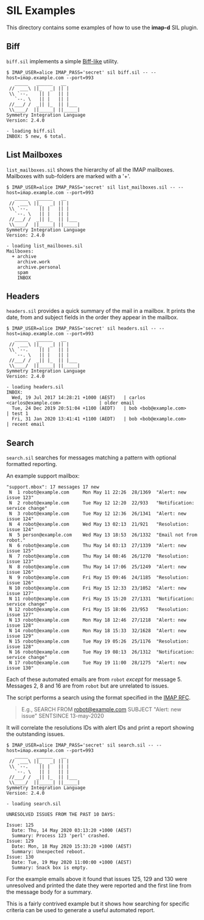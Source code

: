 # SIL Examples

This directory contains some examples of how to use the **imap-d** SIL plugin.

## Biff

`biff.sil` implements a simple [Biff-like](https://en.wikipedia.org/wiki/Biff_(Unix)) utility.

```console
$ IMAP_USER=alice IMAP_PASS='secret' sil biff.sil -- --host=imap.example.com --port=993
   _____   ______   __
 //  ___\ ||_   _| || |
 \\ `--.    || |   || |
   `--. \   || |   || |
 //___/ /  _|| |_  || |___
 \\____/  ||_____| ||_____|
Symmetry Integration Language
Version: 2.4.0

- loading biff.sil
INBOX: 5 new, 6 total.
```

## List Mailboxes

`list_mailboxes.sil` shows the hierarchy of all the IMAP mailboxes.  Mailboxes
with sub-folders are marked with a '+'.

```console
$ IMAP_USER=alice IMAP_PASS='secret' sil list_mailboxes.sil -- --host=imap.example.com --port=993
   _____   ______   __
 //  ___\ ||_   _| || |
 \\ `--.    || |   || |
   `--. \   || |   || |
 //___/ /  _|| |_  || |___
 \\____/  ||_____| ||_____|
Symmetry Integration Language
Version: 2.4.0

- loading list_mailboxes.sil
Mailboxes:
  + archive
    archive.work
    archive.personal
    spam
    INBOX
```
## Headers

`headers.sil` provides a quick summary of the mail in a mailbox.  It prints the date, from and
subject fields in the order they appear in the mailbox.

```console
$ IMAP_USER=alice IMAP_PASS='secret' sil headers.sil -- --host=imap.example.com --port=993
   _____   ______   __
 //  ___\ ||_   _| || |
 \\ `--.    || |   || |
   `--. \   || |   || |
 //___/ /  _|| |_  || |___
 \\____/  ||_____| ||_____|
Symmetry Integration Language
Version: 2.4.0

- loading headers.sil
INBOX:
  Wed, 19 Jul 2017 14:28:21 +1000 (AEST)   | carlos <carlos@example.com>              | older email
  Tue, 24 Dec 2019 20:51:04 +1100 (AEDT)   | bob <bob@example.com>                    | test 1
  Fri, 31 Jan 2020 13:41:41 +1100 (AEDT)   | bob <bob@example.com>                    | recent email
```

## Search

`search.sil` searches for messages matching a pattern with optional formatted reporting.

An example support mailbox:
```
"support.mbox": 17 messages 17 new
 N  1 robot@example.com     Mon May 11 22:26  28/1369  "Alert: new issue 123"
 N  2 robot@example.com     Tue May 12 12:20  22/933   "Notification: service change"
 N  3 robot@example.com     Tue May 12 12:36  26/1341  "Alert: new issue 124"
 N  4 robot@example.com     Wed May 13 02:13  21/921   "Resolution: issue 124"
 N  5 person@example.com    Wed May 13 18:53  26/1332  "Email not from robot."
 N  6 robot@example.com     Thu May 14 03:13  27/1339  "Alert: new issue 125"
 N  7 robot@example.com     Thu May 14 08:46  26/1270  "Resolution: issue 123"
 N  8 robot@example.com     Thu May 14 17:06  25/1249  "Alert: new issue 126"
 N  9 robot@example.com     Fri May 15 09:46  24/1185  "Resolution: issue 126"
 N 10 robot@example.com     Fri May 15 12:33  23/1052  "Alert: new issue 127"
 N 11 robot@example.com     Fri May 15 15:20  27/1331  "Notification: service change"
 N 12 robot@example.com     Fri May 15 18:06  23/953   "Resolution: issue 127"
 N 13 robot@example.com     Mon May 18 12:46  27/1218  "Alert: new issue 128"
 N 14 robot@example.com     Mon May 18 15:33  32/1628  "Alert: new issue 129"
 N 15 robot@example.com     Tue May 19 05:26  25/1176  "Resolution: issue 128"
 N 16 robot@example.com     Tue May 19 08:13  26/1312  "Notification: service change"
 N 17 robot@example.com     Tue May 19 11:00  28/1275  "Alert: new issue 130"
```
Each of these automated emails are from `robot` _except_ for message 5.  Messages 2, 8 and 16 are
from `robot` but are unrelated to issues.

The script performs a search using the format specified in the [IMAP RFC](https://tools.ietf.org/html/rfc3501#section-6.4.4).

> E.g.,
> SEARCH FROM robot@example.com SUBJECT "Alert: new issue" SENTSINCE 13-may-2020

It will correlate the resolutions IDs with alert IDs and print a report showing the outstanding
issues.

```console
$ IMAP_USER=alice IMAP_PASS='secret' sil search.sil -- --host=imap.example.com --port=993
   _____   ______   __
 //  ___\ ||_   _| || |
 \\ `--.    || |   || |
   `--. \   || |   || |
 //___/ /  _|| |_  || |___
 \\____/  ||_____| ||_____|
Symmetry Integration Language
Version: 2.4.0

- loading search.sil

UNRESOLVED ISSUES FROM THE PAST 10 DAYS:

Issue: 125
  Date: Thu, 14 May 2020 03:13:20 +1000 (AEST)
  Summary: Process 123 'perl' crashed.
Issue: 129
  Date: Mon, 18 May 2020 15:33:20 +1000 (AEST)
  Summary: Unexpected reboot.
Issue: 130
  Date: Tue, 19 May 2020 11:00:00 +1000 (AEST)
  Summary: Snack box is empty.
```

For the example emails above it found that issues 125, 129 and 130 were unresolved and printed the
date they were reported and the first line from the message body for a summary.

This is a fairly contrived example but it shows how searching for specific criteria can be used to
generate a useful automated report.
